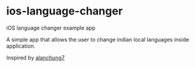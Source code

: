 ios-language-changer
====================

iOS language changer example app

A simple app that allows the user to change indian local languages inside application.

Inspired by [alanchung7](https://github.com/alanchung7/ios-language-changer)

